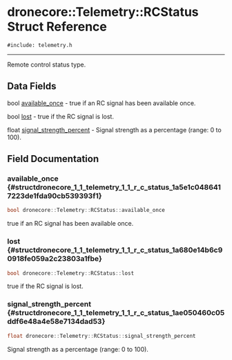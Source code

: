 # dronecore::Telemetry::RCStatus Struct Reference
`#include: telemetry.h`

----


Remote control status type. 


## Data Fields


 bool [available_once](#structdronecore_1_1_telemetry_1_1_r_c_status_1a5e1c0486417223de1fda90cb539393f1) - true if an RC signal has been available once.


 bool [lost](#structdronecore_1_1_telemetry_1_1_r_c_status_1a680e14b6c90918fe059a2c23803a1fbe) - true if the RC signal is lost.


 float [signal_strength_percent](#structdronecore_1_1_telemetry_1_1_r_c_status_1ae050460c05ddf6e48a4e58e7134dad53) - Signal strength as a percentage (range: 0 to 100).


## Field Documentation


### available_once {#structdronecore_1_1_telemetry_1_1_r_c_status_1a5e1c0486417223de1fda90cb539393f1}

```cpp
bool dronecore::Telemetry::RCStatus::available_once
```


true if an RC signal has been available once.


<!-- [<Element 'type' at 0x00000211CA86E688> available_once](#structdronecore_1_1_telemetry_1_1_r_c_status_1a5e1c0486417223de1fda90cb539393f1) -->
<!-- kind: variable -->
<!-- prot: public -->
<!-- static: no -->
<!-- mutable: no -->
<!-- definition: bool dronecore::Telemetry::RCStatus::available_once -->
<!-- detaileddescription:  -->
<!-- briefdescription: true if an RC signal has been available once. -->

<!-- argsstring:  -->


### lost {#structdronecore_1_1_telemetry_1_1_r_c_status_1a680e14b6c90918fe059a2c23803a1fbe}

```cpp
bool dronecore::Telemetry::RCStatus::lost
```


true if the RC signal is lost.


<!-- [<Element 'type' at 0x00000211CA86E778> lost](#structdronecore_1_1_telemetry_1_1_r_c_status_1a680e14b6c90918fe059a2c23803a1fbe) -->
<!-- kind: variable -->
<!-- prot: public -->
<!-- static: no -->
<!-- mutable: no -->
<!-- definition: bool dronecore::Telemetry::RCStatus::lost -->
<!-- detaileddescription:  -->
<!-- briefdescription: true if the RC signal is lost. -->

<!-- argsstring:  -->


### signal_strength_percent {#structdronecore_1_1_telemetry_1_1_r_c_status_1ae050460c05ddf6e48a4e58e7134dad53}

```cpp
float dronecore::Telemetry::RCStatus::signal_strength_percent
```


Signal strength as a percentage (range: 0 to 100).


<!-- [<Element 'type' at 0x00000211CA86E278> signal_strength_percent](#structdronecore_1_1_telemetry_1_1_r_c_status_1ae050460c05ddf6e48a4e58e7134dad53) -->
<!-- kind: variable -->
<!-- prot: public -->
<!-- static: no -->
<!-- mutable: no -->
<!-- definition: float dronecore::Telemetry::RCStatus::signal_strength_percent -->
<!-- detaileddescription:  -->
<!-- briefdescription: Signal strength as a percentage (range: 0 to 100). -->

<!-- argsstring:  -->
